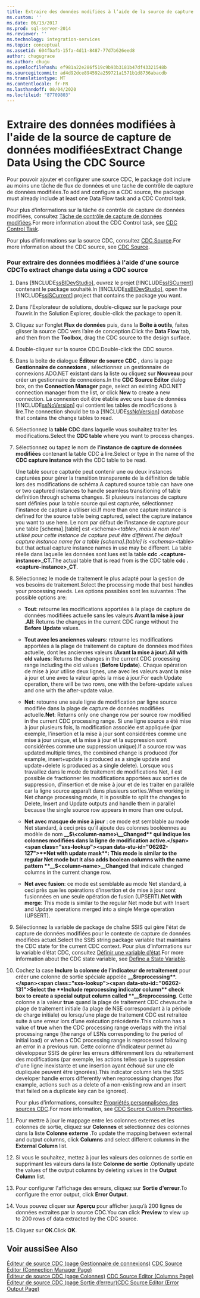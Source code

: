 ```yaml
---
title: Extraire des données modifiées à l’aide de la source de capture de données modifiées | Microsoft Docs
ms.custom: ''
ms.date: 06/13/2017
ms.prod: sql-server-2014
ms.reviewer: ''
ms.technology: integration-services
ms.topic: conceptual
ms.assetid: 604fbafb-15fa-4d11-8487-77d7b626eed8
author: chugugrace
ms.author: chugu
ms.openlocfilehash: ef981a22e286f519c9b93b3181b47df43321548b
ms.sourcegitcommit: ad4d92dce894592a259721a1571b1d8736abacdb
ms.translationtype: MT
ms.contentlocale: fr-FR
ms.lasthandoff: 08/04/2020
ms.locfileid: "87709803"
---
```

# <a name="extract-change-data-using-the-cdc-source"></a><span data-ttu-id="06262-102">Extraire des données modifiées à l'aide de la source de capture de données modifiées</span><span class="sxs-lookup"><span data-stu-id="06262-102">Extract Change Data Using the CDC Source</span></span>
  <span data-ttu-id="06262-103">Pour pouvoir ajouter et configurer une source CDC, le package doit inclure au moins une tâche de flux de données et une tache de contrôle de capture de données modifiées.</span><span class="sxs-lookup"><span data-stu-id="06262-103">To add and configure a CDC source, the package must already include at least one Data Flow task and a CDC Control task.</span></span>  
  
 <span data-ttu-id="06262-104">Pour plus d’informations sur la tâche de contrôle de capture de données modifiées, consultez [Tâche de contrôle de capture de données modifiées](../control-flow/cdc-control-task.md).</span><span class="sxs-lookup"><span data-stu-id="06262-104">For more information about the CDC Control task, see [CDC Control Task](../control-flow/cdc-control-task.md).</span></span>  
  
 <span data-ttu-id="06262-105">Pour plus d'informations sur la source CDC, consultez [CDC Source](cdc-source.md).</span><span class="sxs-lookup"><span data-stu-id="06262-105">For more information about the CDC source, see [CDC Source](cdc-source.md).</span></span>  
  
### <a name="to-extract-change-data-using-a-cdc-source"></a><span data-ttu-id="06262-106">Pour extraire des données modifiées à l'aide d'une source CDC</span><span class="sxs-lookup"><span data-stu-id="06262-106">To extract change data using a CDC source</span></span>  
  
1.  <span data-ttu-id="06262-107">Dans [!INCLUDE[ssBIDevStudio](../../includes/ssbidevstudio-md.md)], ouvrez le projet [!INCLUDE[ssISCurrent](../../includes/ssiscurrent-md.md)] contenant le package souhaité.</span><span class="sxs-lookup"><span data-stu-id="06262-107">In [!INCLUDE[ssBIDevStudio](../../includes/ssbidevstudio-md.md)], open the [!INCLUDE[ssISCurrent](../../includes/ssiscurrent-md.md)] project that contains the package you want.</span></span>  
  
2.  <span data-ttu-id="06262-108">Dans l’Explorateur de solutions, double-cliquez sur le package pour l’ouvrir.</span><span class="sxs-lookup"><span data-stu-id="06262-108">In the Solution Explorer, double-click the package to open it.</span></span>  
  
3.  <span data-ttu-id="06262-109">Cliquez sur l’onglet **Flux de données** puis, dans la **Boîte à outils**, faites glisser la source CDC vers l’aire de conception.</span><span class="sxs-lookup"><span data-stu-id="06262-109">Click the **Data Flow** tab, and then from the **Toolbox**, drag the CDC source to the design surface.</span></span>  
  
4.  <span data-ttu-id="06262-110">Double-cliquez sur la source CDC.</span><span class="sxs-lookup"><span data-stu-id="06262-110">Double-click the CDC source.</span></span>  
  
5.  <span data-ttu-id="06262-111">Dans la boîte de dialogue **Éditeur de source CDC** , dans la page **Gestionnaire de connexions** , sélectionnez un gestionnaire de connexions ADO.NET existant dans la liste ou cliquez sur **Nouveau** pour créer un gestionnaire de connexions.</span><span class="sxs-lookup"><span data-stu-id="06262-111">In the **CDC Source Editor** dialog box, on the **Connection Manager** page, select an existing ADO.NET connection manager from the list, or click **New** to create a new connection.</span></span> <span data-ttu-id="06262-112">La connexion doit être établie avec une base de données [!INCLUDE[ssNoVersion](../../includes/ssnoversion-md.md)] qui contient les tables de modifications à lire.</span><span class="sxs-lookup"><span data-stu-id="06262-112">The connection should be to a [!INCLUDE[ssNoVersion](../../includes/ssnoversion-md.md)] database that contains the change tables to read.</span></span>  
  
6.  <span data-ttu-id="06262-113">Sélectionnez la **table CDC** dans laquelle vous souhaitez traiter les modifications.</span><span class="sxs-lookup"><span data-stu-id="06262-113">Select the **CDC table** where you want to process changes.</span></span>  
  
7.  <span data-ttu-id="06262-114">Sélectionnez ou tapez le nom de **l’instance de capture de données modifiées** contenant la table CDC à lire.</span><span class="sxs-lookup"><span data-stu-id="06262-114">Select or type in the name of the **CDC capture instance** with the CDC table to be read.</span></span>  
  
     <span data-ttu-id="06262-115">Une table source capturée peut contenir une ou deux instances capturées pour gérer la transition transparente de la définition de table lors des modifications de schéma.</span><span class="sxs-lookup"><span data-stu-id="06262-115">A captured source table can have one or two captured instances to handle seamless transitioning of table definition through schema changes.</span></span> <span data-ttu-id="06262-116">Si plusieurs instances de capture sont définies pour la table source qui est capturée, sélectionnez l'instance de capture à utiliser ici.</span><span class="sxs-lookup"><span data-stu-id="06262-116">If more than one capture instance is defined for the source table being captured, select the capture instance you want to use here.</span></span> <span data-ttu-id="06262-117">Le nom par défaut de l’instance de capture pour une table [schema].[table] est \<schema>_\<table>, mais le nom réel utilisé pour cette instance de capture peut être différent.</span><span class="sxs-lookup"><span data-stu-id="06262-117">The default capture instance name for a table [schema].[table] is \<schema>_\<table> but that actual capture instance names in use may be different.</span></span> <span data-ttu-id="06262-118">La table réelle dans laquelle les données sont lues est la table **cdc .\<capture-instance>_CT**.</span><span class="sxs-lookup"><span data-stu-id="06262-118">The actual table that is read from is the CDC table **cdc .\<capture-instance>_CT**.</span></span>  
  
8.  <span data-ttu-id="06262-119">Sélectionnez le mode de traitement le plus adapté pour la gestion de vos besoins de traitement.</span><span class="sxs-lookup"><span data-stu-id="06262-119">Select the processing mode that best handles your processing needs.</span></span> <span data-ttu-id="06262-120">Les options possibles sont les suivantes :</span><span class="sxs-lookup"><span data-stu-id="06262-120">The possible options are:</span></span>  
  
    -   <span data-ttu-id="06262-121">**Tout**: retourne les modifications apportées à la plage de capture de données modifiées actuelle sans les valeurs **Avant la mise à jour** .</span><span class="sxs-lookup"><span data-stu-id="06262-121">**All**: Returns the changes in the current CDC range without the **Before Update** values.</span></span>  
  
    -   <span data-ttu-id="06262-122">**Tout avec les anciennes valeurs**: retourne les modifications apportées à la plage de traitement de capture de données modifiées actuelle, dont les anciennes valeurs (**Avant la mise à jour**).</span><span class="sxs-lookup"><span data-stu-id="06262-122">**All with old values**: Returns the changes in the current CDC processing range including the old values (**Before Update**).</span></span> <span data-ttu-id="06262-123">Chaque opération de mise à jour utilise deux lignes, une avec les valeurs avant la mise à jour et une avec la valeur après la mise à jour.</span><span class="sxs-lookup"><span data-stu-id="06262-123">For each Update operation, there will be two rows, one with the before-update values and one with the after-update value.</span></span>  
  
    -   <span data-ttu-id="06262-124">**Net**: retourne une seule ligne de modification par ligne source modifiée dans la plage de capture de données modifiées actuelle.</span><span class="sxs-lookup"><span data-stu-id="06262-124">**Net**: Returns only one change row per source row modified in the current CDC processing range.</span></span> <span data-ttu-id="06262-125">Si une ligne source a été mise à jour plusieurs fois, la modification associée est appliquée (par exemple, l'insertion et la mise à jour sont considérées comme une mise à jour unique, et la mise à jour et la suppression sont considérées comme une suppression unique).</span><span class="sxs-lookup"><span data-stu-id="06262-125">If a source row was updated multiple times, the combined change is produced (for example, insert+update is produced as a single update and update+delete is produced as a single delete).</span></span> <span data-ttu-id="06262-126">Lorsque vous travaillez dans le mode de traitement de modifications Net, il est possible de fractionner les modifications apportées aux sorties de suppression, d'insertion et de mise à jour et de les traiter en parallèle car la ligne source apparaît dans plusieurs sorties.</span><span class="sxs-lookup"><span data-stu-id="06262-126">When working in Net change processing mode, it is possible to split the changes to Delete, Insert and Update outputs and handle them in parallel because the single source row appears in more than one output.</span></span>  
  
    -   <span data-ttu-id="06262-127">**Net avec masque de mise à jour** : ce mode est semblable au mode Net standard, à ceci près qu’il ajoute des colonnes booléennes au modèle de nom **__$\<column-name>\__Changed** qui indique les colonnes modifiées dans la ligne de modification active.</span><span class="sxs-lookup"><span data-stu-id="06262-127">**Net with update mask**: This mode is similar to the regular Net mode but it also adds boolean columns with the name pattern **__$\<column-name>\__Changed** that indicate changed columns in the current change row.</span></span>  
  
    -   <span data-ttu-id="06262-128">**Net avec fusion**: ce mode est semblable au mode Net standard, à ceci près que les opérations d’insertion et de mise à jour sont fusionnées en une seule opération de fusion (UPSERT).</span><span class="sxs-lookup"><span data-stu-id="06262-128">**Net with merge**: This mode is similar to the regular Net mode but with Insert and Update operations merged into a single Merge operation (UPSERT).</span></span>  
  
9. <span data-ttu-id="06262-129">Sélectionnez la variable de package de chaîne SSIS qui gère l'état de capture de données modifiées pour le contexte de capture de données modifiées actuel.</span><span class="sxs-lookup"><span data-stu-id="06262-129">Select the SSIS string package variable that maintains the CDC state for the current CDC context.</span></span> <span data-ttu-id="06262-130">Pour plus d’informations sur la variable d’état CDC, consultez [Définir une variable d’état](define-a-state-variable.md).</span><span class="sxs-lookup"><span data-stu-id="06262-130">For more information about the CDC state variable, see [Define a State Variable](define-a-state-variable.md).</span></span>  
  
10. <span data-ttu-id="06262-131">Cochez la case **Inclure la colonne de l’indicateur de retraitement** pour créer une colonne de sortie spéciale appelée **__$reprocessing**.</span><span class="sxs-lookup"><span data-stu-id="06262-131">Select the **Include reprocessing indicator column** check box to create a special output column called **__$reprocessing**.</span></span> <span data-ttu-id="06262-132">Cette colonne a la valeur **true** quand la plage de traitement CDC chevauche la plage de traitement initiale (la plage de NSE correspondant à la période de charge initiale) ou lorsqu’une plage de traitement CDC est retraitée suite à une erreur lors d’une exécution précédente.</span><span class="sxs-lookup"><span data-stu-id="06262-132">This column has a value of **true** when the CDC processing range overlaps with the initial processing range (the range of LSNs corresponding to the period of initial load) or when a CDC processing range is reprocessed following an error in a previous run.</span></span> <span data-ttu-id="06262-133">Cette colonne d'indicateur permet au développeur SSIS de gérer les erreurs différemment lors du retraitement des modifications (par exemple, les actions telles que la suppression d'une ligne inexistante et une insertion ayant échoué sur une clé dupliquée peuvent être ignorées).</span><span class="sxs-lookup"><span data-stu-id="06262-133">This indicator column lets the SSIS developer handle errors differently when reprocessing changes (for example, actions such as a delete of a non-existing row and an insert that failed on a duplicate key can be ignored).</span></span>  
  
     <span data-ttu-id="06262-134">Pour plus d’informations, consultez [Propriétés personnalisées des sources CDC](cdc-source-custom-properties.md).</span><span class="sxs-lookup"><span data-stu-id="06262-134">For more information, see [CDC Source Custom Properties](cdc-source-custom-properties.md).</span></span>  
  
11. <span data-ttu-id="06262-135">Pour mettre à jour le mappage entre les colonnes externes et les colonnes de sortie, cliquez sur **Colonnes** et sélectionnez des colonnes dans la liste **Colonne externe** .</span><span class="sxs-lookup"><span data-stu-id="06262-135">To update the mapping between external and output columns, click **Columns** and select different columns in the **External Column** list.</span></span>  
  
12. <span data-ttu-id="06262-136">Si vous le souhaitez, mettez à jour les valeurs des colonnes de sortie en supprimant les valeurs dans la liste **Colonne de sortie** .</span><span class="sxs-lookup"><span data-stu-id="06262-136">Optionally update the values of the output columns by deleting values in the **Output Column** list.</span></span>  
  
13. <span data-ttu-id="06262-137">Pour configurer l'affichage des erreurs, cliquez sur **Sortie d'erreur**.</span><span class="sxs-lookup"><span data-stu-id="06262-137">To configure the error output, click **Error Output**.</span></span>  
  
14. <span data-ttu-id="06262-138">Vous pouvez cliquer sur **Aperçu** pour afficher jusqu’à 200 lignes de données extraites par la source CDC.</span><span class="sxs-lookup"><span data-stu-id="06262-138">You can click **Preview** to view up to 200 rows of data extracted by the CDC source.</span></span>  
  
15. <span data-ttu-id="06262-139">Cliquez sur **OK**.</span><span class="sxs-lookup"><span data-stu-id="06262-139">Click **OK**.</span></span>  
  
## <a name="see-also"></a><span data-ttu-id="06262-140">Voir aussi</span><span class="sxs-lookup"><span data-stu-id="06262-140">See Also</span></span>  
 <span data-ttu-id="06262-141">[Éditeur de source CDC &#40;page Gestionnaire de connexions&#41;](../cdc-source-editor-connection-manager-page.md) </span><span class="sxs-lookup"><span data-stu-id="06262-141">[CDC Source Editor &#40;Connection Manager Page&#41;](../cdc-source-editor-connection-manager-page.md) </span></span>  
 <span data-ttu-id="06262-142">[Éditeur de source CDC &#40;page Colonnes&#41;](../cdc-source-editor-columns-page.md) </span><span class="sxs-lookup"><span data-stu-id="06262-142">[CDC Source Editor &#40;Columns Page&#41;](../cdc-source-editor-columns-page.md) </span></span>  
 [<span data-ttu-id="06262-143">Éditeur de source CDC &#40;page Sortie d’erreur&#41;</span><span class="sxs-lookup"><span data-stu-id="06262-143">CDC Source Editor &#40;Error Output Page&#41;</span></span>](../cdc-source-editor-error-output-page.md)  
  
  
